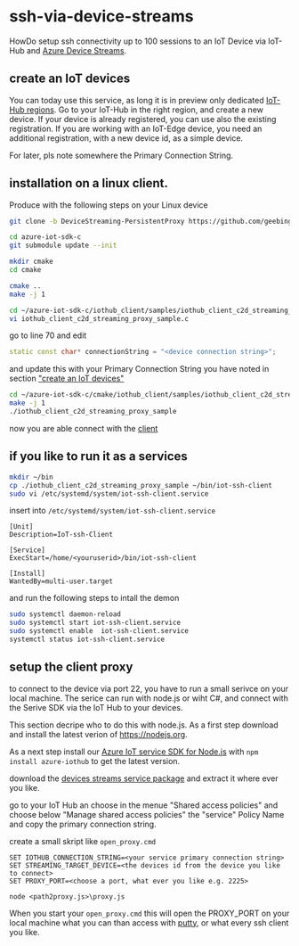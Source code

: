 # ssh-via-device-streams
HowDo setup ssh connectivity up to 100 sessions to an IoT Device via IoT-Hub and [Azure Device Streams](https://docs.microsoft.com/en-us/azure/iot-hub/iot-hub-device-streams-overview). 


## create an IoT devices

You can today use this service, as long it is in preview only dedicated [IoT-Hub regions](https://docs.microsoft.com/en-us/azure/iot-hub/iot-hub-device-streams-overview#regional-availability). Go to your IoT-Hub in the right region, and create a new device. If your device is already registered, you can use also the existing registration. If you are working with an IoT-Edge device, you need an additional registration, with a new device id, as a simple device. 

For later, pls note somewhere the Primary Connection String.

## installation on a linux client. 

Produce with the following steps on your Linux device 

```bash
git clone -b DeviceStreaming-PersistentProxy https://github.com/geebinge/azure-iot-sdk-c.git

cd azure-iot-sdk-c
git submodule update --init

mkdir cmake
cd cmake

cmake ..
make -j 1 

cd ~/azure-iot-sdk-c/iothub_client/samples/iothub_client_c2d_streaming_proxy_sample
vi iothub_client_c2d_streaming_proxy_sample.c 

```

go to line 70 and edit 
```cpp 
static const char* connectionString = "<device connection string>";
```
and update this with your Primary Connection String you have noted in section ["create an IoT devices"](#create-an-IoT-devices)

```bash
cd ~/azure-iot-sdk-c/cmake/iothub_client/samples/iothub_client_c2d_streaming_proxy_sample
make -j 1 
./iothub_client_c2d_streaming_proxy_sample
```

now you are able connect with the [client](#-setup-the-client-proxy)

## if you like to run it as a services 

```bash
mkdir ~/bin 
cp ./iothub_client_c2d_streaming_proxy_sample ~/bin/iot-ssh-client
sudo vi /etc/systemd/system/iot-ssh-client.service
```

insert into `/etc/systemd/system/iot-ssh-client.service`


	[Unit]
	Description=IoT-ssh-Client
	
	[Service]
	ExecStart=/home/<youruserid>/bin/iot-ssh-client
	
	[Install]
	WantedBy=multi-user.target

and run the following steps to intall the demon

```bash
sudo systemctl daemon-reload
sudo systemctl start iot-ssh-client.service
sudo systemctl enable  iot-ssh-client.service
systemctl status iot-ssh-client.service
```

## setup the client proxy

to connect to the device via port 22, you have to run a small serivce on your local machine. The serice can run with  node.js or wiht C#, and connect with the Serive SDK via the IoT Hub to your devices. 

This section decripe who to do this with node.js. As a first step download and install the latest verion of https://nodejs.org. 

As a next step install our [Azure IoT service SDK for Node.js](https://github.com/Azure/azure-iot-sdk-node/blob/main/service/readme.md) with `npm install azure-iothub` to get the latest version.

download the [devices streams service package](https://github.com/geebinge/ssh-via-device-streams/blob/main/device-streams-service/device-streams-service.zip) and extract it where ever you like.

go to your IoT Hub an choose in the menue "Shared access policies" and choose below "Manage shared access policies" the "service" Policy Name and copy the primary connection string. 

create a small skript like `open_proxy.cmd`

	SET IOTHUB_CONNECTION_STRING=<your service primary connection string> 
	SET STREAMING_TARGET_DEVICE=<the devices id from the device you like to connect> 
	SET PROXY_PORT=<choose a port, what ever you like e.g. 2225> 

	node <path2proxy.js>\proxy.js

When you start your `open_proxy.cmd` this will open the PROXY_PORT on your local machine what you can than access with [putty](https://www.chiark.greenend.org.uk/~sgtatham/putty/latest.html), or what every ssh client you like. 









